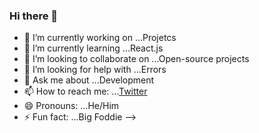 ### Hi there 👋


- 🔭 I’m currently working on ...Projetcs
- 🌱 I’m currently learning ...React.js
- 👯 I’m looking to collaborate on ...Open-source projects
- 🤔 I’m looking for help with ...Errors
- 💬 Ask me about ...Development
- 📫 How to reach me: ...[Twitter](https://twitter.com/AkshatJ42477107?t=BuPMuOylzM3dhT-zGZVRbg&s=09)
- 😄 Pronouns: ...He/Him
- ⚡ Fun fact: ...Big Foddie
-->
